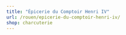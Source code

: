 ```yaml
---
title: "Épicerie du Comptoir Henri IV"
url: /rouen/epicerie-du-comptoir-henri-iv/
shop: charcuterie
---
```

